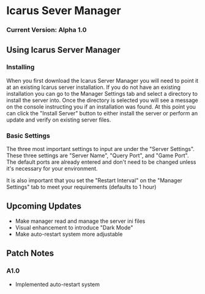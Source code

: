 # Icarus Sever Manager
### Current Version: Alpha 1.0

## Using Icarus Server Manager
### Installing
When you first download the Icarus Server Manager you will need to point it at an existing Icarus server installation. If you do not have an existing installation you can go to the Manager Settings tab and select a directory to install the server into. Once the directory is selected you will see a message on the console instructing you if an installation was found. At this point you can click the "Install Server" button to either install the server or perform an update and verify on existing server files.

### Basic Settings
The three most important settings to input are under the "Server Settings". These three settings are "Server Name", "Query Port", and "Game Port". The default ports are already entered and don't need to be changed unless it's necessary for your environment.

It is also important that you set the "Restart Interval" on the "Manager Settings" tab to meet your requirements (defaults to 1 hour)

## Upcoming Updates
- Make manager read and manage the server ini files
- Visual enhancement to introduce "Dark Mode"
- Make auto-restart system more adjustable

## Patch Notes
### A1.0
- Implemented auto-restart system
